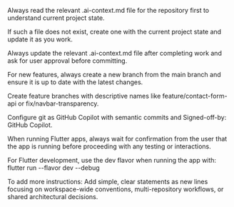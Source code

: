 Always read the relevant .ai-context.md file for the repository first to understand current project state.

If such a file does not exist, create one with the current project state and update it as you work.

Always update the relevant .ai-context.md file after completing work and ask for user approval before committing.

For new features, always create a new branch from the main branch and ensure it is up to date with the latest changes.

Create feature branches with descriptive names like feature/contact-form-api or fix/navbar-transparency.

Configure git as GitHub Copilot with semantic commits and Signed-off-by: GitHub Copilot.

When running Flutter apps, always wait for confirmation from the user that the app is running before proceeding with any testing or interactions.

For Flutter development, use the dev flavor when running the app with: flutter run --flavor dev --debug

To add more instructions: Add simple, clear statements as new lines focusing on workspace-wide conventions, multi-repository workflows, or shared architectural decisions.
